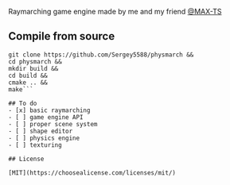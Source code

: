 Raymarching game engine made by me and my friend [@MAX-TS](https://github.com/MAX-TS)
## Compile from source

```
git clone https://github.com/Sergey5588/physmarch &&
cd physmarch &&
mkdir build &&
cd build &&
cmake .. &&
make```

## To do
- [x] basic raymarching
- [ ] game engine API
- [ ] proper scene system
- [ ] shape editor
- [ ] physics engine
- [ ] texturing

## License

[MIT](https://choosealicense.com/licenses/mit/)
